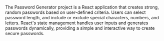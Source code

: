 The Password Generator project is a React application that creates strong, random passwords based on user-defined criteria. Users can select password length, and include or exclude special characters, numbers, and letters. React's state management handles user inputs and generates passwords dynamically, providing a simple and interactive way to create secure passwords.

